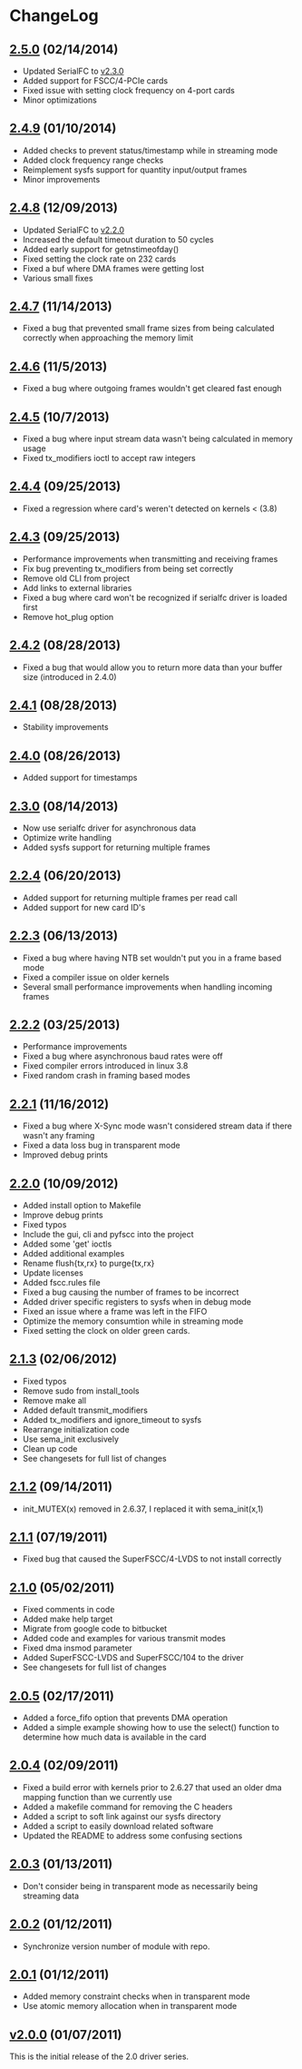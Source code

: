 # ChangeLog

## [2.5.0](https://github.com/commtech/fscc-linux/releases/tag/v2.5.0) (02/14/2014)
- Updated SerialFC to
[v2.3.0](https://github.com/commtech/serialfc-linux/releases/tag/v2.3.0)
- Added support for FSCC/4-PCIe cards
- Fixed issue with setting clock frequency on 4-port cards
- Minor optimizations

## [2.4.9](https://github.com/commtech/fscc-linux/releases/tag/v2.4.9) (01/10/2014)
- Added checks to prevent status/timestamp while in streaming mode
- Added clock frequency range checks
- Reimplement sysfs support for quantity input/output frames
- Minor improvements

## [2.4.8](https://github.com/commtech/fscc-linux/releases/tag/v2.4.8) (12/09/2013)
- Updated SerialFC to
[v2.2.0](https://github.com/commtech/serialfc-linux/releases/tag/v2.2.0)
- Increased the default timeout duration to 50 cycles
- Added early support for getnstimeofday()
- Fixed setting the clock rate on 232 cards
- Fixed a buf where DMA frames were getting lost
- Various small fixes

## [2.4.7](https://github.com/commtech/fscc-linux/releases/tag/v2.4.7) (11/14/2013)
- Fixed a bug that prevented small frame sizes from being calculated  correctly when approaching the memory limit

## [2.4.6](https://github.com/commtech/fscc-linux/releases/tag/v2.4.6) (11/5/2013)
- Fixed a bug where outgoing frames wouldn't get cleared fast enough

## [2.4.5](https://github.com/commtech/fscc-linux/releases/tag/v2.4.5) (10/7/2013)
- Fixed a bug where input stream data wasn't being calculated in memory usage
- Fixed tx_modifiers ioctl to accept raw integers

## [2.4.4](https://github.com/commtech/fscc-linux/releases/tag/v2.4.4) (09/25/2013)
- Fixed a regression where card's weren't detected on kernels < (3.8)

## [2.4.3](https://github.com/commtech/fscc-linux/releases/tag/v2.4.3) (09/25/2013)
- Performance improvements when transmitting and receiving frames
- Fix bug preventing tx_modifiers from being set correctly
- Remove old CLI from project
- Add links to external libraries
- Fixed a bug where card won't be recognized if serialfc driver is loaded first
- Remove hot_plug option

## [2.4.2](https://github.com/commtech/fscc-linux/releases/tag/v2.4.1) (08/28/2013)
- Fixed a bug that would allow you to return more data than your buffer  size (introduced in 2.4.0)

## [2.4.1](https://github.com/commtech/fscc-linux/releases/tag/v2.4.1) (08/28/2013)
- Stability improvements

## [2.4.0](https://github.com/commtech/fscc-linux/releases/tag/v2.4.0) (08/26/2013)
- Added support for timestamps

## [2.3.0](https://github.com/commtech/fscc-linux/releases/tag/v2.3.0) (08/14/2013)
- Now use serialfc driver for asynchronous data
- Optimize write handling
- Added sysfs support for returning multiple frames

## [2.2.4](https://github.com/commtech/fscc-linux/releases/tag/v2.2.4) (06/20/2013)
- Added support for returning multiple frames per read call
- Added support for new card ID's

## [2.2.3](https://github.com/commtech/fscc-linux/releases/tag/v2.2.3) (06/13/2013)
- Fixed a bug where having NTB set wouldn't put you in a frame based mode
- Fixed a compiler issue on older kernels
- Several small performance improvements when handling incoming frames

## [2.2.2](https://github.com/commtech/fscc-linux/releases/tag/v2.2.2) (03/25/2013)
- Performance improvements
- Fixed a bug where asynchronous baud rates were off
- Fixed compiler errors introduced in linux 3.8
- Fixed random crash in framing based modes

## [2.2.1](https://github.com/commtech/fscc-linux/releases/tag/v2.2.1) (11/16/2012)
- Fixed a bug where X-Sync mode wasn't considered stream data if there wasn't any framing
- Fixed a data loss bug in transparent mode
- Improved debug prints

## [2.2.0](https://github.com/commtech/fscc-linux/releases/tag/v2.2.0) (10/09/2012)
- Added install option to Makefile
- Improve debug prints
- Fixed typos
- Include the gui, cli and pyfscc into the project
- Added some 'get' ioctls
- Added additional examples
- Rename flush{tx,rx} to purge{tx,rx}
- Update licenses
- Added fscc.rules file
- Fixed a bug causing the number of frames to be incorrect
- Added driver specific registers to sysfs when in debug mode
- Fixed an issue where a frame was left in the FIFO
- Optimize the memory consumtion while in streaming mode
- Fixed setting the clock on older green cards.

## [2.1.3](https://github.com/commtech/fscc-linux/releases/tag/v2.1.3) (02/06/2012)
- Fixed typos
- Remove sudo from install_tools
- Remove make all
- Added default transmit_modifiers
- Added tx_modifiers and ignore_timeout to sysfs
- Rearrange initialization code
- Use sema_init exclusively
- Clean up code
- See changesets for full list of changes

## [2.1.2](https://github.com/commtech/fscc-linux/releases/tag/v2.1.2) (09/14/2011)
- init_MUTEX(x) removed in 2.6.37, I replaced it with sema_init(x,1)

## [2.1.1](https://github.com/commtech/fscc-linux/releases/tag/v2.1.1) (07/19/2011)
- Fixed bug that caused the SuperFSCC/4-LVDS to not install correctly

## [2.1.0](https://github.com/commtech/fscc-linux/releases/tag/v2.1.0) (05/02/2011)
- Fixed comments in code
- Added make help target
- Migrate from google code to bitbucket
- Added code and examples for various transmit modes
- Fixed dma insmod parameter
- Added SuperFSCC-LVDS and SuperFSCC/104 to the driver
- See changesets for full list of changes

## [2.0.5](https://github.com/commtech/fscc-linux/releases/tag/v2.0.5) (02/17/2011)
- Added a force_fifo option that prevents DMA operation
- Added a simple example showing how to use the select() function to determine how much data is available in the card

## [2.0.4](https://github.com/commtech/fscc-linux/releases/tag/v2.0.4) (02/09/2011)
- Fixed a build error with kernels prior to 2.6.27 that used an older dma mapping function than we currently use
- Added a makefile command for removing the C headers
- Added a script to soft link against our sysfs directory
- Added a script to easily download related software
- Updated the README to address some confusing sections

## [2.0.3](https://github.com/commtech/fscc-linux/releases/tag/v2.0.3) (01/13/2011)
- Don't consider being in transparent mode as necessarily being streaming data

## [2.0.2](https://github.com/commtech/fscc-linux/releases/tag/v2.0.2) (01/12/2011)
- Synchronize version number of module with repo.

## [2.0.1](https://github.com/commtech/fscc-linux/releases/tag/v2.0.1) (01/12/2011)
- Added memory constraint checks when in transparent mode
- Use atomic memory allocation when in transparent mode

## [v2.0.0](https://github.com/commtech/fscc-linux/releases/tag/v2.0.0) (01/07/2011)
This is the initial release of the 2.0 driver series.
